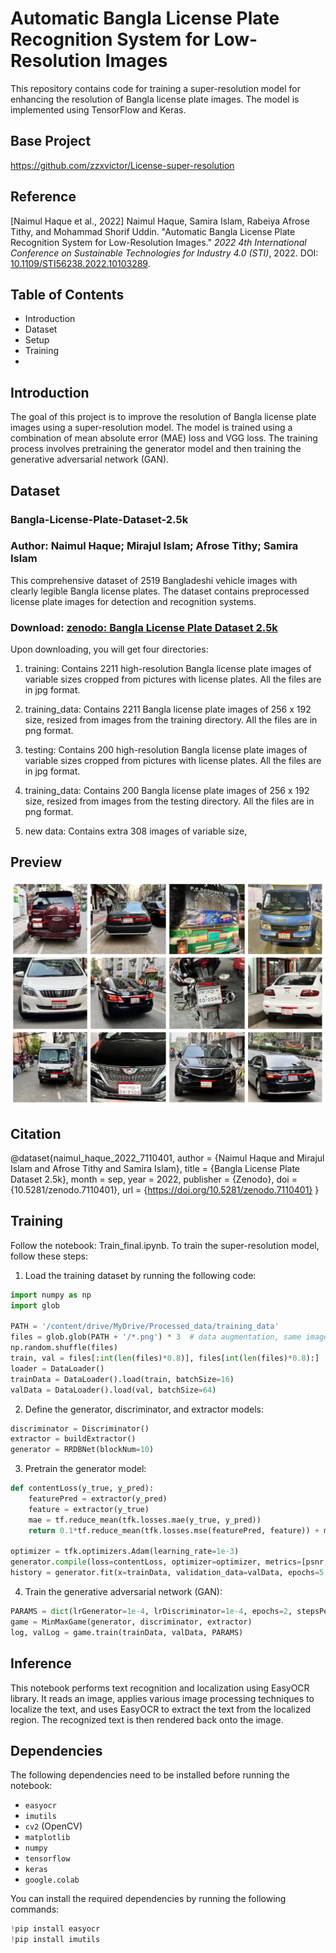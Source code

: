 # Automatic Bangla License Plate Recognition System for Low-Resolution Images
This repository contains code for training a super-resolution model for enhancing the resolution of Bangla license plate images. The model is implemented using TensorFlow and Keras.

## Base Project
https://github.com/zzxvictor/License-super-resolution

## Reference 
[Naimul Haque et al., 2022] Naimul Haque, Samira Islam, Rabeiya Afrose Tithy, and Mohammad Shorif Uddin. "Automatic Bangla License Plate Recognition System for Low-Resolution Images." *2022 4th International Conference on Sustainable Technologies for Industry 4.0 (STI)*, 2022. DOI: [10.1109/STI56238.2022.10103289](https://doi.org/10.1109/STI56238.2022.10103289).

## Table of Contents

* Introduction
* Dataset
* Setup
* Training
* 

## Introduction
The goal of this project is to improve the resolution of Bangla license plate images using a super-resolution model. The model is trained using a combination of mean absolute error (MAE) loss and VGG loss. The training process involves pretraining the generator model and then training the generative adversarial network (GAN).

## Dataset 
### Bangla-License-Plate-Dataset-2.5k

### Author: Naimul Haque; Mirajul Islam; Afrose Tithy; Samira Islam

This comprehensive dataset of 2519 Bangladeshi vehicle images with clearly legible Bangla license plates. The dataset contains preprocessed license plate images for detection and recognition systems.

### Download: [zenodo: Bangla License Plate Dataset 2.5k](https://zenodo.org/record/7110401#%23.Y2kp5tJByC1)
Upon downloading, you will get four directories:

1. training: Contains 2211 high-resolution Bangla license plate images of variable sizes cropped from pictures with license plates. All the files are in jpg format.

2. training_data: Contains 2211 Bangla license plate images of ‪256 x 192‬ size, resized from images from the training directory. All the files are in png format.

3. testing: Contains 200 high-resolution Bangla license plate images of variable sizes cropped from pictures with license plates. All the files are in jpg format.

4. training_data: Contains 200 Bangla license plate images of ‪256 x 192‬ size, resized from images from the testing directory. All the files are in png format. 

5. new data: Contains extra 308 images of variable size, 

## Preview

![alt text](fig_dataset.jpg)

## Citation
@dataset{naimul_haque_2022_7110401,
  author       = {Naimul Haque and
                  Mirajul Islam and
                  Afrose Tithy and
                  Samira Islam},
  title        = {Bangla License Plate Dataset 2.5k},
  month        = sep,
  year         = 2022,
  publisher    = {Zenodo},
  doi          = {10.5281/zenodo.7110401},
  url          = {https://doi.org/10.5281/zenodo.7110401}
}

## Training
Follow the notebook: Train_final.ipynb.
To train the super-resolution model, follow these steps:
1. Load the training dataset by running the following code:
```python
import numpy as np
import glob

PATH = '/content/drive/MyDrive/Processed_data/training_data'
files = glob.glob(PATH + '/*.png') * 3  # data augmentation, same image with different brightness and contrast
np.random.shuffle(files)
train, val = files[:int(len(files)*0.8)], files[int(len(files)*0.8):]
loader = DataLoader()
trainData = DataLoader().load(train, batchSize=16)
valData = DataLoader().load(val, batchSize=64)

```
2. Define the generator, discriminator, and extractor models:
```python
discriminator = Discriminator()
extractor = buildExtractor()
generator = RRDBNet(blockNum=10)

```
3. Pretrain the generator model:
```python
def contentLoss(y_true, y_pred):
    featurePred = extractor(y_pred)
    feature = extractor(y_true)
    mae = tf.reduce_mean(tfk.losses.mae(y_true, y_pred))
    return 0.1*tf.reduce_mean(tfk.losses.mse(featurePred, feature)) + mae

optimizer = tfk.optimizers.Adam(learning_rate=1e-3)
generator.compile(loss=contentLoss, optimizer=optimizer, metrics=[psnr, ssim])
history = generator.fit(x=trainData, validation_data=valData, epochs=5, steps_per_epoch=300, validation_steps=100)
```
4. Train the generative adversarial network (GAN):
```python
PARAMS = dict(lrGenerator=1e-4, lrDiscriminator=1e-4, epochs=2, stepsPerEpoch=500, valSteps=100)
game = MinMaxGame(generator, discriminator, extractor)
log, valLog = game.train(trainData, valData, PARAMS)
```

## Inference

This notebook performs text recognition and localization using EasyOCR library. It reads an image, applies various image processing techniques to localize the text, and uses EasyOCR to extract the text from the localized region. The recognized text is then rendered back onto the image.

## Dependencies

The following dependencies need to be installed before running the notebook:

- `easyocr`
- `imutils`
- `cv2` (OpenCV)
- `matplotlib`
- `numpy`
- `tensorflow`
- `keras`
- `google.colab`

You can install the required dependencies by running the following commands:

```python
!pip install easyocr
!pip install imutils


